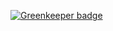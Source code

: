 

[![Greenkeeper badge](https://badges.greenkeeper.io/wilsto/smartNews.svg)](https://greenkeeper.io/)